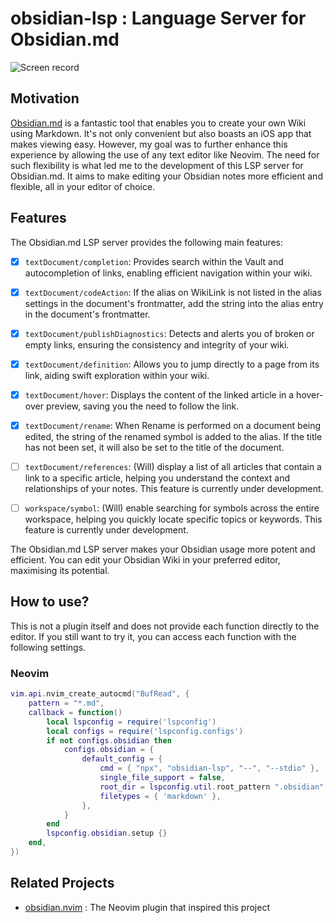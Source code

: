 # obsidian-lsp : Language Server for Obsidian.md

![Screen record](https://github.com/gw31415/obsidian-lsp/assets/24710985/be3e8a1b-230a-4af0-9a0a-ea2e747eed35)

## Motivation

[Obsidian.md](https://obsidian.md/) is a fantastic tool that enables you to
create your own Wiki using Markdown. It's not only convenient but also boasts an
iOS app that makes viewing easy. However, my goal was to further enhance this
experience by allowing the use of any text editor like Neovim. The need for such
flexibility is what led me to the development of this LSP server for
Obsidian.md. It aims to make editing your Obsidian notes more efficient and
flexible, all in your editor of choice.

## Features

The Obsidian.md LSP server provides the following main features:

-   [x] `textDocument/completion`: Provides search within the Vault and
        autocompletion of links, enabling efficient navigation within your wiki.

-   [x] `textDocument/codeAction`: If the alias on WikiLink is not listed in the
        alias settings in the document's frontmatter, add the string into the alias
        entry in the document's frontmatter.

-   [x] `textDocument/publishDiagnostics`: Detects and alerts you of broken or
        empty links, ensuring the consistency and integrity of your wiki.

-   [x] `textDocument/definition`: Allows you to jump directly to a page from
        its link, aiding swift exploration within your wiki.

-   [x] `textDocument/hover`: Displays the content of the linked article in a
        hover-over preview, saving you the need to follow the link.

-   [x] `textDocument/rename`: When Rename is performed on a document being edited,
        the string of the renamed symbol is added to the alias. If the title has not
        been set, it will also be set to the title of the document.

-   [ ] `textDocument/references`: (Will) display a list of all articles that
        contain a link to a specific article, helping you understand the context and
        relationships of your notes. This feature is currently under development.

-   [ ] `workspace/symbol`: (Will) enable searching for symbols across the
        entire workspace, helping you quickly locate specific topics or keywords.
        This feature is currently under development.

The Obsidian.md LSP server makes your Obsidian usage more potent and efficient.
You can edit your Obsidian Wiki in your preferred editor, maximising its
potential.

## How to use?

This is not a plugin itself and does not provide each function directly to the
editor. If you still want to try it, you can access each function with the
following settings.

### Neovim

```lua
vim.api.nvim_create_autocmd("BufRead", {
	pattern = "*.md",
	callback = function()
		local lspconfig = require('lspconfig')
		local configs = require('lspconfig.configs')
		if not configs.obsidian then
			configs.obsidian = {
				default_config = {
					cmd = { "npx", "obsidian-lsp", "--", "--stdio" },
					single_file_support = false,
					root_dir = lspconfig.util.root_pattern ".obsidian",
					filetypes = { 'markdown' },
				},
			}
		end
		lspconfig.obsidian.setup {}
	end,
})
```

## Related Projects

-   [obsidian.nvim](https://github.com/epwalsh/obsidian.nvim) : The Neovim
    plugin that inspired this project
